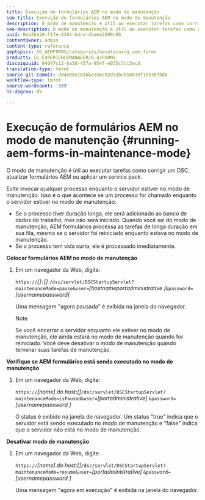 ```yaml
---
title: Execução de formulários AEM no modo de manutenção
seo-title: Execução de formulários AEM no modo de manutenção
description: O modo de manutenção é útil ao executar tarefas como corrigir um DSC, atualizar formulários AEM ou aplicar um service pack. Saiba mais sobre como executar formulários AEM no modo de manutenção.
seo-description: O modo de manutenção é útil ao executar tarefas como corrigir um DSC, atualizar formulários AEM ou aplicar um service pack. Saiba mais sobre como executar formulários AEM no modo de manutenção.
uuid: 9aa3be20-f17e-4384-b4ce-daaee2898c96
contentOwner: admin
content-type: reference
geptopics: SG_AEMFORMS/categories/maintaining_aem_forms
products: SG_EXPERIENCEMANAGER/6.4/FORMS
discoiquuid: 94047c12-ba3d-457a-954f-e035c7cc3ecd
translation-type: tm+mt
source-git-commit: d04e08e105bba2e6c92d93bcb58839f1b5307bd8
workflow-type: tm+mt
source-wordcount: '309'
ht-degree: 0%

---
```



# Execução de formulários AEM no modo de manutenção {#running-aem-forms-in-maintenance-mode}

O modo de manutenção é útil ao executar tarefas como corrigir um DSC, atualizar formulários AEM ou aplicar um service pack.

Evite invocar qualquer processo enquanto o servidor estiver no modo de manutenção. Isso é o que acontece se um processo for chamado enquanto o servidor estiver no modo de manutenção:

* Se o processo tiver duração longa, ele será adicionado ao banco de dados do trabalho, mas não será iniciado. Quando você sai do modo de manutenção, AEM formulários processa as tarefas de longa duração em sua fila, mesmo se o servidor foi reiniciado enquanto estava no modo de manutenção.
* Se o processo tem vida curta, ele é processado imediatamente.

**Colocar formulários AEM no modo de manutenção**

1. Em um navegador da Web, digite:

   `https://`*[]*`:`*[]* `/dsc/servlet/DSCStartupServlet?maintenanceMode=pause&user=`*[hostnameportadministrative ]*`&password=`*[usernamepassword]*

   Uma mensagem &quot;agora pausada&quot; é exibida na janela do navegador.

   >[!NOTE]
   >
   >Se você encerrar o servidor enquanto ele estiver no modo de manutenção, ele ainda estará no modo de manutenção quando for reiniciado. Você deve desativar o modo de manutenção quando terminar suas tarefas de manutenção.

**Verifique se AEM formulários está sendo executado no modo de manutenção**

1. Em um navegador da Web, digite:

   `https://`*[nome] do host:[]*`/dsc/servlet/DSCStartupServlet?maintenanceMode=isPaused&user=`*[portadministrative]* `&password=`*[usernamepassword ]*

   O status é exibido na janela do navegador. Um status &quot;true&quot; indica que o servidor está sendo executado no modo de manutenção e &quot;false&quot; indica que o servidor não está no modo de manutenção.

**Desativar modo de manutenção**

1. Em um navegador da Web, digite:

   `https://`*[nome] do host:[]*`/dsc/servlet/DSCStartupServlet?maintenanceMode=resume&user=`*[portadministrative]* `&password=`*[usernamepassword ]*

   Uma mensagem &quot;agora em execução&quot; é exibida na janela do navegador.

